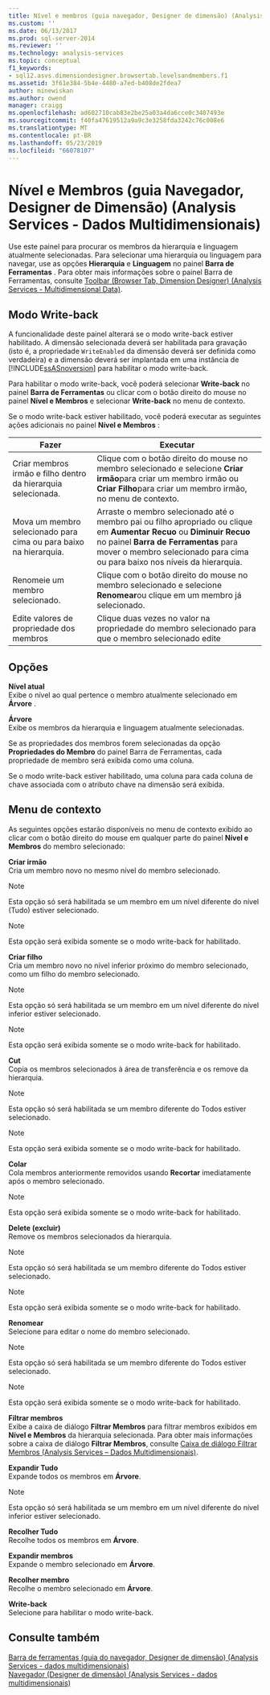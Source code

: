 ```yaml
---
title: Nível e membros (guia navegador, Designer de dimensão) (Analysis Services - dados multidimensionais) | Microsoft Docs
ms.custom: ''
ms.date: 06/13/2017
ms.prod: sql-server-2014
ms.reviewer: ''
ms.technology: analysis-services
ms.topic: conceptual
f1_keywords:
- sql12.asvs.dimensiondesigner.browsertab.levelsandmembers.f1
ms.assetid: 3f61e384-5b4e-4480-a7ed-b408de2fdea7
author: minewiskan
ms.author: owend
manager: craigg
ms.openlocfilehash: ad602710cab83e2be25a03a4da6cce0c3407493e
ms.sourcegitcommit: f40fa47619512a9a9c3e3258fda3242c76c008e6
ms.translationtype: MT
ms.contentlocale: pt-BR
ms.lasthandoff: 05/23/2019
ms.locfileid: "66078107"
---
```

# <a name="level-and-members-browser-tab-dimension-designer-analysis-services---multidimensional-data"></a>Nível e Membros (guia Navegador, Designer de Dimensão) (Analysis Services - Dados Multidimensionais)
  Use este painel para procurar os membros da hierarquia e linguagem atualmente selecionadas. Para selecionar uma hierarquia ou linguagem para navegar, use as opções **Hierarquia** e **Linguagem** no painel **Barra de Ferramentas** . Para obter mais informações sobre o painel Barra de Ferramentas, consulte [Toolbar &#40;Browser Tab, Dimension Designer&#41; &#40;Analysis Services - Multidimensional Data&#41;](toolbar-browser-tab-dimension-designer-analysis-services-multidimensional-data.md).  
  
## <a name="writeback-mode"></a>Modo Write-back  
 A funcionalidade deste painel alterará se o modo write-back estiver habilitado. A dimensão selecionada deverá ser habilitada para gravação (isto é, a propriedade `WriteEnabled` da dimensão deverá ser definida como verdadeira) e a dimensão deverá ser implantada em uma instância de [!INCLUDE[ssASnoversion](../includes/ssasnoversion-md.md)] para habilitar o modo write-back.  
  
 Para habilitar o modo write-back, você poderá selecionar **Write-back** no painel **Barra de Ferramentas** ou clicar com o botão direito do mouse no painel **Nível e Membros** e selecionar **Write-back** no menu de contexto.  
  
 Se o modo write-back estiver habilitado, você poderá executar as seguintes ações adicionais no painel **Nível e Membros** :  
  
|Fazer|Executar|  
|-----------|-------------|  
|Criar membros irmão e filho dentro da hierarquia selecionada.|Clique com o botão direito do mouse no membro selecionado e selecione **Criar irmão**para criar um membro irmão ou **Criar Filho**para criar um membro irmão, no menu de contexto.|  
|Mova um membro selecionado para cima ou para baixo na hierarquia.|Arraste o membro selecionado até o membro pai ou filho apropriado ou clique em **Aumentar Recuo** ou **Diminuir Recuo** no painel **Barra de Ferramentas** para mover o membro selecionado para cima ou para baixo nos níveis da hierarquia.|  
|Renomeie um membro selecionado.|Clique com o botão direito do mouse no membro selecionado e selecione **Renomear**ou clique em um membro já selecionado.|  
|Edite valores de propriedade dos membros|Clique duas vezes no valor na propriedade do membro selecionado para que o membro selecionado edite|  
  
## <a name="options"></a>Opções  
 **Nível atual**  
 Exibe o nível ao qual pertence o membro atualmente selecionado em **Árvore** .  
  
 **Árvore**  
 Exibe os membros da hierarquia e linguagem atualmente selecionadas.  
  
 Se as propriedades dos membros forem selecionadas da opção **Propriedades do Membro** do painel Barra de Ferramentas, cada propriedade de membro será exibida como uma coluna.  
  
 Se o modo write-back estiver habilitado, uma coluna para cada coluna de chave associada com o atributo chave na dimensão será exibida.  
  
## <a name="context-menu"></a>Menu de contexto  
 As seguintes opções estarão disponíveis no menu de contexto exibido ao clicar com o botão direito do mouse em qualquer parte do painel **Nível e Membros** do membro selecionado:  
  
 **Criar irmão**  
 Cria um membro novo no mesmo nível do membro selecionado.  
  
> [!NOTE]  
>  Esta opção só será habilitada se um membro em um nível diferente do nível (Tudo) estiver selecionado.  
  
> [!NOTE]  
>  Esta opção será exibida somente se o modo write-back for habilitado.  
  
 **Criar filho**  
 Cria um membro novo no nível inferior próximo do membro selecionado, como um filho do membro selecionado.  
  
> [!NOTE]  
>  Esta opção só será habilitada se um membro em um nível diferente do nível inferior estiver selecionado.  
  
> [!NOTE]  
>  Esta opção será exibida somente se o modo write-back for habilitado.  
  
 **Cut**  
 Copia os membros selecionados à área de transferência e os remove da hierarquia.  
  
> [!NOTE]  
>  Esta opção só será habilitada se um membro diferente do Todos estiver selecionado.  
  
> [!NOTE]  
>  Esta opção será exibida somente se o modo write-back for habilitado.  
  
 **Colar**  
 Cola membros anteriormente removidos usando **Recortar** imediatamente após o membro selecionado.  
  
> [!NOTE]  
>  Esta opção será exibida somente se o modo write-back for habilitado.  
  
 **Delete (excluir)**  
 Remove os membros selecionados da hierarquia.  
  
> [!NOTE]  
>  Esta opção só será habilitada se um membro diferente do Todos estiver selecionado.  
  
> [!NOTE]  
>  Esta opção será exibida somente se o modo write-back for habilitado.  
  
 **Renomear**  
 Selecione para editar o nome do membro selecionado.  
  
> [!NOTE]  
>  Esta opção só será habilitada se um membro diferente do Todos estiver selecionado.  
  
> [!NOTE]  
>  Esta opção será exibida somente se o modo write-back for habilitado.  
  
 **Filtrar membros**  
 Exibe a caixa de diálogo **Filtrar Membros** para filtrar membros exibidos em **Nível e Membros** da hierarquia selecionada. Para obter mais informações sobre a caixa de diálogo **Filtrar Membros**, consulte [Caixa de diálogo Filtrar Membros &#40;Analysis Services – Dados Multidimensionais&#41;](filter-members-dialog-box-analysis-services-multidimensional-data.md).  
  
 **Expandir Tudo**  
 Expande todos os membros em **Árvore**.  
  
> [!NOTE]  
>  Esta opção só será habilitada se um membro em um nível diferente do nível inferior estiver selecionado.  
  
 **Recolher Tudo**  
 Recolhe todos os membros em **Árvore**.  
  
 **Expandir membros**  
 Expande o membro selecionado em **Árvore**.  
  
 **Recolher membro**  
 Recolhe o membro selecionado em **Árvore**.  
  
 **Write-back**  
 Selecione para habilitar o modo write-back.  
  
## <a name="see-also"></a>Consulte também  
 [Barra de ferramentas &#40;guia do navegador, Designer de dimensão&#41; &#40;Analysis Services - dados multidimensionais&#41;](toolbar-browser-tab-dimension-designer-analysis-services-multidimensional-data.md)   
 [Navegador &#40;Designer de dimensão&#41; &#40;Analysis Services - dados multidimensionais&#41;](browser-dimension-designer-analysis-services-multidimensional-data.md)  
  
  
